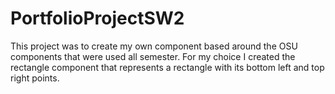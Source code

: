 # PortfolioProjectSW2
This project was to create my own component based around the OSU components that were used all semester. For my choice I created the rectangle component that represents a rectangle with its bottom left and top right points.
